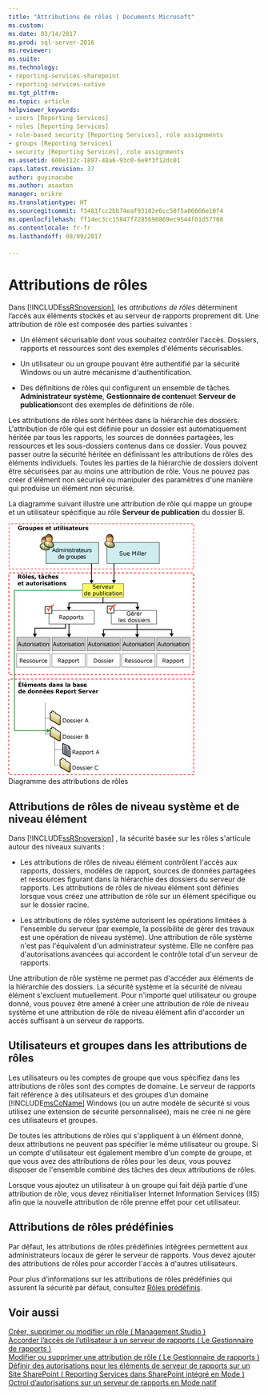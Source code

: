 ```yaml
---
title: "Attributions de rôles | Documents Microsoft"
ms.custom: 
ms.date: 03/14/2017
ms.prod: sql-server-2016
ms.reviewer: 
ms.suite: 
ms.technology:
- reporting-services-sharepoint
- reporting-services-native
ms.tgt_pltfrm: 
ms.topic: article
helpviewer_keywords:
- users [Reporting Services]
- roles [Reporting Services]
- role-based security [Reporting Services], role assignments
- groups [Reporting Services]
- security [Reporting Services], role assignments
ms.assetid: 600e112c-1897-48a6-93c0-6e9f3f12dc01
caps.latest.revision: 37
author: guyinacube
ms.author: asaxton
manager: erikre
ms.translationtype: HT
ms.sourcegitcommit: f3481fcc2bb74eaf93182e6cc58f5a06666e10f4
ms.openlocfilehash: ff14ec3cc15847f7285690869ec9544f01d57708
ms.contentlocale: fr-fr
ms.lasthandoff: 08/09/2017

---
```

# <a name="role-assignments"></a>Attributions de rôles
  Dans [!INCLUDE[ssRSnoversion](../../includes/ssrsnoversion-md.md)], les *attributions de rôles* déterminent l’accès aux éléments stockés et au serveur de rapports proprement dit. Une attribution de rôle est composée des parties suivantes :  
  
-   Un élément sécurisable dont vous souhaitez contrôler l'accès. Dossiers, rapports et ressources sont des exemples d'éléments sécurisables.  
  
-   Un utilisateur ou un groupe pouvant être authentifié par la sécurité Windows ou un autre mécanisme d'authentification.  
  
-   Des définitions de rôles qui configurent un ensemble de tâches. **Administrateur système**, **Gestionnaire de contenu**et **Serveur de publication**sont des exemples de définitions de rôle.  
  
 Les attributions de rôles sont héritées dans la hiérarchie des dossiers. L'attribution de rôle qui est définie pour un dossier est automatiquement héritée par tous les rapports, les sources de données partagées, les ressources et les sous-dossiers contenus dans ce dossier. Vous pouvez passer outre la sécurité héritée en définissant les attributions de rôles des éléments individuels. Toutes les parties de la hiérarchie de dossiers doivent être sécurisées par au moins une attribution de rôle. Vous ne pouvez pas créer d'élément non sécurisé ou manipuler des paramètres d'une manière qui produise un élément non sécurisé.  
  
 La diagramme suivant illustre une attribution de rôle qui mappe un groupe et un utilisateur spécifique au rôle **Serveur de publication** du dossier B.  
  
 ![Diagramme des attributions de rôle](../../reporting-services/security/media/report-securityarch.gif "diagramme des attributions de rôle")  
Diagramme des attributions de rôles  
  
## <a name="system-level-and-item-level-role-assignments"></a>Attributions de rôles de niveau système et de niveau élément  
 Dans [!INCLUDE[ssRSnoversion](../../includes/ssrsnoversion-md.md)] , la sécurité basée sur les rôles s'articule autour des niveaux suivants :  
  
-   Les attributions de rôles de niveau élément contrôlent l'accès aux rapports, dossiers, modèles de rapport, sources de données partagées et ressources figurant dans la hiérarchie des dossiers du serveur de rapports. Les attributions de rôles de niveau élément sont définies lorsque vous créez une attribution de rôle sur un élément spécifique ou sur le dossier racine.  
  
-   Les attributions de rôles système autorisent les opérations limitées à l'ensemble du serveur (par exemple, la possibilité de gérer des travaux est une opération de niveau système). Une attribution de rôle système n'est pas l'équivalent d'un administrateur système. Elle ne confère pas d'autorisations avancées qui accordent le contrôle total d'un serveur de rapports.  
  
 Une attribution de rôle système ne permet pas d'accéder aux éléments de la hiérarchie des dossiers. La sécurité système et la sécurité de niveau élément s'excluent mutuellement. Pour n'importe quel utilisateur ou groupe donné, vous pouvez être amené à créer une attribution de rôle de niveau système et une attribution de rôle de niveau élément afin d'accorder un accès suffisant à un serveur de rapports.  
  
## <a name="users-and-groups-in-role-assignments"></a>Utilisateurs et groupes dans les attributions de rôles  
 Les utilisateurs ou les comptes de groupe que vous spécifiez dans les attributions de rôles sont des comptes de domaine. Le serveur de rapports fait référence à des utilisateurs et des groupes d’un domaine [!INCLUDE[msCoName](../../includes/msconame-md.md)] Windows (ou un autre modèle de sécurité si vous utilisez une extension de sécurité personnalisée), mais ne crée ni ne gère ces utilisateurs et groupes.  
  
 De toutes les attributions de rôles qui s'appliquent à un élément donné, deux attributions ne peuvent pas spécifier le même utilisateur ou groupe. Si un compte d'utilisateur est également membre d'un compte de groupe, et que vous avez des attributions de rôles pour les deux, vous pouvez disposer de l'ensemble combiné des tâches des deux attributions de rôles.  
  
 Lorsque vous ajoutez un utilisateur à un groupe qui fait déjà partie d'une attribution de rôle, vous devez réinitialiser Internet Information Services (IIS) afin que la nouvelle attribution de rôle prenne effet pour cet utilisateur.  
  
## <a name="predefined-role-assignments"></a>Attributions de rôles prédéfinies  
 Par défaut, les attributions de rôles prédéfinies intégrées permettent aux administrateurs locaux de gérer le serveur de rapports. Vous devez ajouter des attributions de rôles pour accorder l'accès à d'autres utilisateurs.  
  
 Pour plus d'informations sur les attributions de rôles prédéfinies qui assurent la sécurité par défaut, consultez [Rôles prédéfinis](../../reporting-services/security/role-definitions-predefined-roles.md).  
  
## <a name="see-also"></a>Voir aussi  
 [Créer, supprimer ou modifier un rôle &#40; Management Studio &#41;](../../reporting-services/security/role-definitions-create-delete-or-modify.md)   
 [Accorder l’accès de l’utilisateur à un serveur de rapports &#40; Le Gestionnaire de rapports &#41;](../../reporting-services/security/grant-user-access-to-a-report-server-report-manager.md)   
 [Modifier ou supprimer une attribution de rôle &#40; Le Gestionnaire de rapports &#41;](../../reporting-services/security/role-assignments-modify-or-delete.md)   
 [Définir des autorisations pour les éléments de serveur de rapports sur un Site SharePoint &#40; Reporting Services dans SharePoint intégré en Mode &#41;](../../reporting-services/security/set-permissions-for-report-server-items-on-a-sharepoint-site.md)   
 [Octroi d’autorisations sur un serveur de rapports en Mode natif](../../reporting-services/security/granting-permissions-on-a-native-mode-report-server.md)  
  
  

